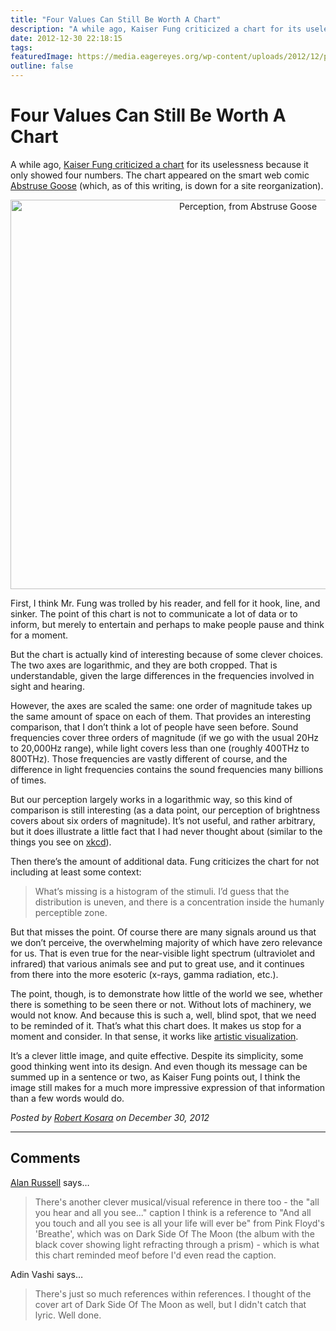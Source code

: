 ```yaml
---
title: "Four Values Can Still Be Worth A Chart"
description: "A while ago, Kaiser Fung criticized a chart for its uselessness because it only showed four numbers. The chart appeared on the smart web comic Abstruse Goose (which, as of this writing, is down for a site reorganization)."
date: 2012-12-30 22:18:15
tags: 
featuredImage: https://media.eagereyes.org/wp-content/uploads/2012/12/perception-teaser.png
outline: false
---
```


# Four Values Can Still Be Worth A Chart

A while ago, <a href="http://junkcharts.typepad.com/junk_charts/2012/12/four-numbers-say-little-even-on-a-busy-chart.html">Kaiser Fung criticized a chart</a> for its uselessness because it only showed four numbers. The chart appeared on the smart web comic <a href="http://abstrusegoose.com/">Abstruse Goose</a> (which, as of this writing, is down for a site reorganization).

<p align="center"><img class="aligncenter size-full wp-image-2176" alt="Perception, from Abstruse Goose" src="https://media.eagereyes.org/wp-content/uploads/2012/12/perception-abstrusegoose.png" width="744" height="623" /></p>

First, I think Mr. Fung was trolled by his reader, and fell for it hook, line, and sinker. The point of this chart is not to communicate a lot of data or to inform, but merely to entertain and perhaps to make people pause and think for a moment.

But the chart is actually kind of interesting because of some clever choices. The two axes are logarithmic, and they are both cropped. That is understandable, given the large differences in the frequencies involved in sight and hearing.

However, the axes are scaled the same: one order of magnitude takes up the same amount of space on each of them. That provides an interesting comparison, that I don’t think a lot of people have seen before. Sound frequencies cover three orders of magnitude (if we go with the usual 20Hz to 20,000Hz range), while light covers less than one (roughly 400THz to 800THz). Those frequencies are vastly different of course, and the difference in light frequencies contains the sound frequencies many billions of times.

But our perception largely works in a logarithmic way, so this kind of comparison is still interesting (as a data point, our perception of brightness covers about six orders of magnitude). It’s not useful, and rather arbitrary, but it does illustrate a little fact that I had never thought about (similar to the things you see on <a href="http://xkcd.com">xkcd</a>).

Then there’s the amount of additional data. Fung criticizes the chart for not including at least some context:

>	What’s missing is a histogram of the stimuli. I’d guess that the distribution is uneven, and there is a concentration inside the humanly perceptible zone.

But that misses the point. Of course there are many signals around us that we don’t perceive, the overwhelming majority of which have zero relevance for us. That is even true for the near-visible light spectrum (ultraviolet and infrared) that various animals see and put to great use, and it continues from there into the more esoteric (x-rays, gamma radiation, etc.).

The point, though, is to demonstrate how little of the world we see, whether there is something to be seen there or not. Without lots of machinery, we would not know. And because this is such a, well, blind spot, that we need to be reminded of it. That’s what this chart does. It makes us stop for a moment and consider. In that sense, it works like <a title="A Tale of Two Types of Visualization and Much Confusion" href="http://eagereyes.org/criticism/tale-of-two-types">artistic visualization</a>.

It’s a clever little image, and quite effective. Despite its simplicity, some good thinking went into its design. And even though its message can be summed up in a sentence or two, as Kaiser Fung points out, I think the image still makes for a much more impressive expression of that information than a few words would do.


_Posted by <a href="/about">Robert Kosara</a> on December 30, 2012_


<aside class="comments">

---
## Comments

<a href="http://www.birdie-song.com" rel="nofollow noopener" target="_blank">Alan Russell</a> says…
>	There's another clever musical/visual reference in there too - the "all you hear and all you see..." caption I think is a reference to "And all you touch and all you see is all your life will ever be" from Pink Floyd's 'Breathe', which was on Dark Side Of The Moon (the album with the black cover showing light refracting through a prism) - which is what this chart reminded meof before I'd even read the caption.

Adin Vashi says…
>	There's just so much references within references.  I thought of the cover art of Dark Side Of The Moon as well, but I didn't catch that lyric.  Well done.

</aside>

